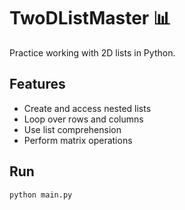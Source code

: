 # TwoDListMaster 📊

Practice working with 2D lists in Python.

## Features
- Create and access nested lists
- Loop over rows and columns
- Use list comprehension
- Perform matrix operations

## Run
```bash
python main.py
